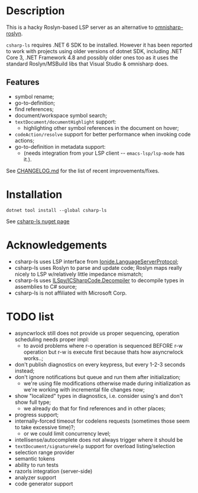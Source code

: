 # Description
This is a hacky Roslyn-based LSP server as an alternative to 
[omnisharp-roslyn](https://github.com/OmniSharp/omnisharp-roslyn).

`csharp-ls` requires .NET 6 SDK to be installed. However it has been reported 
to work with projects using older versions of dotnet SDK, including .NET Core 3, 
.NET Framework 4.8 and possibly older ones too as it uses the standard
Roslyn/MSBuild libs that Visual Studio & omnisharp does.

## Features
- symbol rename;
- go-to-definition;
- find references;
- document/workspace symbol search;
- `textDocument/documentHighlight` support:
  - highlighting other symbol references in the document on hover;
- `codeAction/resolve` support for better performance when invoking code actions;
- go-to-definition in metadata support:
  - (needs integration from your LSP client -- `emacs-lsp/lsp-mode` has it.).

See [CHANGELOG.md](CHANGELOG.md) for the list of recent improvements/fixes.

# Installation
`dotnet tool install --global csharp-ls`

See [csharp-ls nuget page](https://www.nuget.org/packages/csharp-ls/)

# Acknowledgements
- csharp-ls uses LSP interface from [Ionide.LanguageServerProtocol](https://github.com/ionide/LanguageServerProtocol);
- csharp-ls uses Roslyn to parse and update code; Roslyn maps really nicely to LSP w/relatively little impedance mismatch;
- csharp-ls uses [ILSpy/ICSharpCode.Decompiler](https://github.com/icsharpcode/ILSpy) to decompile types in assemblies to C# source;
- csharp-ls is not affiliated with Microsoft Corp.

# TODO list
 - asyncwrlock still does not provide us proper sequencing, operation scheduling needs proper impl:
   - to avoid problems where r-o operation is sequenced BEFORE r-w operation but r-w is execute first because thats how asyncrwlock works..;
 - don't publish diagnostics on every keypress, but every 1-2-3 seconds instead;
 - don't ignore notifications but queue and run them after initialization;
   - we're using file modifications otherwise made during initialization as we're working with incremental file changes now;
 - show "localized" types in diagnostics, i.e. consider using's and don't show full type;
   - we already do that for find references and in other places;
 - progress support;
 - internally-forced timeout for codelens requests (sometimes those seem to take excessive time)?;
   - or we could limit concurrency level;
 - intellisense/autocomplete does not always trigger where it should be
 - `textDocument/signatureHelp` support for overload listing/selection
 - selection range provider
 - semantic tokens
 - ability to run tests
 - razorls integration (server-side)
 - analyzer support
 - code generator support
